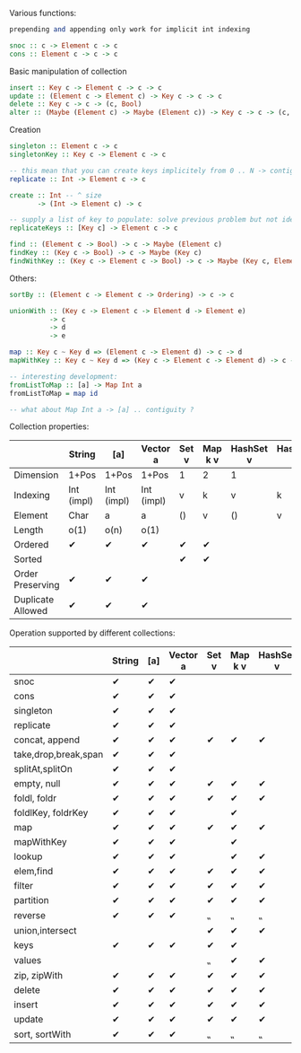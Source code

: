 
Various functions:

```haskell
prepending and appending only work for implicit int indexing

snoc :: c -> Element c -> c
cons :: Element c -> c -> c
```

Basic manipulation of collection

```haskell
insert :: Key c -> Element c -> c -> c
update :: (Element c -> Element c) -> Key c -> c -> c
delete :: Key c -> c -> (c, Bool)
alter :: (Maybe (Element c) -> Maybe (Element c)) -> Key c -> c -> (c, Ternary: Created/Deleted/Modified)
```

Creation

```haskell
singleton :: Element c -> c
singletonKey :: Key c -> Element c -> c

-- this mean that you can create keys implicitely from 0 .. N -> contiguity
replicate :: Int -> Element c -> c

create :: Int -- ^ size
       -> (Int -> Element c) -> c

-- supply a list of key to populate: solve previous problem but not ideal for collection with contiguous indexing
replicateKeys :: [Key c] -> Element c -> c
```

```haskell
find :: (Element c -> Bool) -> c -> Maybe (Element c)
findKey :: (Key c -> Bool) -> c -> Maybe (Key c)
findWithKey :: (Key c -> Element c -> Bool) -> c -> Maybe (Key c, Element c)
```

Others:

```haskell
sortBy :: (Element c -> Element c -> Ordering) -> c -> c
```

```haskell
unionWith :: (Key c -> Element c -> Element d -> Element e)
          -> c
          -> d
          -> e
```

```haskell
map :: Key c ~ Key d => (Element c -> Element d) -> c -> d
mapWithKey :: Key c ~ Key d => (Key c -> Element c -> Element d) -> c -> d

-- interesting development:
fromListToMap :: [a] -> Map Int a
fromListToMap = map id

-- what about Map Int a -> [a] .. contiguity ?

```

Collection properties:

|                      | String     | [a]        | Vector a   | Set v | Map k v | HashSet v | HashMap k v |
|----------------------|------------|------------|------------|-------|---------|-----------|-------------|
| Dimension            | 1+Pos      | 1+Pos      | 1+Pos      | 1     | 2       | 1         |             |
| Indexing             | Int (impl) | Int (impl) | Int (impl) | v     | k       | v         | k           |
| Element              | Char       | a          | a          | ()    | v       | ()        | v           |
| Length               | o(1)       | o(n)       | o(1)       |       |         |           |             |
| Ordered              | ✔          | ✔          | ✔          | ✔     | ✔       |           |             |
| Sorted               |            |            |            | ✔     | ✔       |           |             |
| Order Preserving     | ✔          | ✔          | ✔          |       |         |           |             |
| Duplicate Allowed    | ✔          | ✔          | ✔          |       |         |           |             |

Operation supported by different collections:

|                      | String     | [a]        | Vector a   | Set v | Map k v | HashSet v | HashMap k v |
|----------------------|------------|------------|------------|-------|---------|-----------|-------------|
| snoc                 | ✔          | ✔          | ✔          |       |         |           |             |
| cons                 | ✔          | ✔          | ✔          |       |         |           |             |
| singleton            | ✔          | ✔          | ✔          |       |         |           |             |
| replicate            | ✔          | ✔          | ✔          |       |         |           |             |
| concat, append       | ✔          | ✔          | ✔          | ✔     | ✔       | ✔         | ✔           |
| take,drop,break,span | ✔          | ✔          | ✔          |       |         |           |             |
| splitAt,splitOn      | ✔          | ✔          | ✔          |       |         |           |             |
| empty, null          | ✔          | ✔          | ✔          | ✔     | ✔       | ✔         | ✔           |
| foldl, foldr         | ✔          | ✔          | ✔          | ✔     | ✔       | ✔         | ✔           |
| foldlKey, foldrKey   | ✔          | ✔          | ✔          |       | ✔       |           |             |
| map                  | ✔          | ✔          | ✔          | ✔     | ✔       | ✔         | ✔           |
| mapWithKey           | ✔          | ✔          | ✔          |       | ✔       |           |             |
| lookup               | ✔          | ✔          | ✔          |       | ✔       | ✔         | ✔           |
| elem,find            | ✔          | ✔          | ✔          | ✔     | ✔       | ✔         | ✔           |
| filter               | ✔          | ✔          | ✔          | ✔     | ✔       | ✔         | ✔           |
| partition            | ✔          | ✔          | ✔          | ✔     | ✔       | ✔         | ✔           |
| reverse              | ✔          | ✔          | ✔          | ⹂     | ⹂       | ⹂         | ⹂           |
| union,intersect      |            |            |            | ✔     | ✔       | ✔         | ✔           |
| keys                 | ✔          | ✔          | ✔          | ✔     | ✔       |           |             |
| values               |            |            |            | ⹂     | ✔       | ✔         | ✔           |
| zip, zipWith         | ✔          | ✔          | ✔          | ✔     | ✔       | ✔         | ✔           |
| delete               | ✔          | ✔          | ✔          | ✔     | ✔       | ✔         | ✔           |
| insert               | ✔          | ✔          | ✔          | ✔     | ✔       | ✔         | ✔           |
| update               | ✔          | ✔          | ✔          | ✔     | ✔       | ✔         | ✔           |
| sort, sortWith       | ✔          | ✔          | ✔          | ⹂     | ⹂       | ⹂         | ⹂           |
